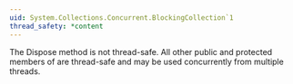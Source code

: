 ```yaml
---
uid: System.Collections.Concurrent.BlockingCollection`1
thread_safety: *content
---
```


The Dispose method is not thread-safe. All other public and protected members of <xref href="System.Collections.Concurrent.BlockingCollection`1"></xref> are thread-safe and may be used concurrently from multiple threads.


